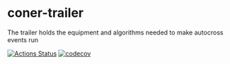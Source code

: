 # coner-trailer
The trailer holds the equipment and algorithms needed to make autocross events run

[![Actions Status](https://github.com/caeos/coner-trailer/workflows/CI/badge.svg)](https://github.com/caeos/coner-trailer/actions)
[![codecov](https://codecov.io/gh/caeos/coner-trailer/branch/main/graph/badge.svg)](https://codecov.io/gh/caeos/coner-trailer)
